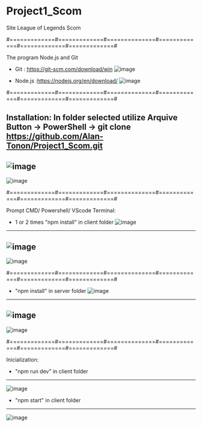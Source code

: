 # Project1_Scom
Site League of Legends Scom

#=============#=============#==============#=============#=============#=============#

The program Node.js and Git
- Git : https://git-scm.com/download/win
![image](https://user-images.githubusercontent.com/84092545/199061641-6ab8c69c-8f2b-4054-90b9-897961a15d0e.png)

- Node.js :https://nodejs.org/en/download/
![image](https://user-images.githubusercontent.com/84092545/199061872-8cbecfa0-fc24-4f93-a0fb-a5f0c28c31b6.png)

#=============#=============#==============#=============#=============#=============#

Installation:
In folder selected utilize Arquive Button -> PowerShell -> git clone https://github.com/Alan-Tonon/Project1_Scom.git
--------------------------------------------------------------------------------------------------------------------
![image](https://user-images.githubusercontent.com/84092545/199060698-41708d2b-a5fe-43d7-85b7-a5de3df3c93a.png)
--------------------------------------------------------------------------------------------------------------------
![image](https://user-images.githubusercontent.com/84092545/199061207-b37cb512-6947-4814-96fb-8774eef90c5b.png)

#=============#=============#==============#=============#=============#=============#

Prompt CMD/ Powershell/ VScode Terminal:
- 1 or 2 times "npm install" in client folder
![image](https://user-images.githubusercontent.com/84092545/199062794-88cde101-a73c-4bb4-b4f9-9a4bf9a61cbc.png)
--------------------------------------------------------------------------------------------------------------------
![image](https://user-images.githubusercontent.com/84092545/199062146-e8fd1c11-c173-42ff-bf17-e5b35d1ac78e.png)
--------------------------------------------------------------------------------------------------------------------
![image](https://user-images.githubusercontent.com/84092545/199062677-47ca7abb-1187-44bf-8d0c-4283f3c414dc.png)

#=============#=============#==============#=============#=============#=============#

- "npm install" in server folder
![image](https://user-images.githubusercontent.com/84092545/199062816-ff1ba64e-badd-4895-b8bf-c66062d709b3.png)
---------------------------------------------------------------------------------------
![image](https://user-images.githubusercontent.com/84092545/199062968-d83bd570-784b-4ce5-8633-b64e82ceeb29.png)
---------------------------------------------------------------------------------------
![image](https://user-images.githubusercontent.com/84092545/199063068-a7a3a454-208c-48d8-92ac-42e6a88e1a74.png)

#=============#=============#==============#=============#=============#=============#

Inicialization:
- "npm run dev" in client folder
---------------------------------------------------------------------------------------
![image](https://user-images.githubusercontent.com/84092545/199063196-f42ad97c-a270-482d-9570-bbd8f45a85d4.png)

- "npm start" in client folder
----------------------------------------------------------------------------------------
![image](https://user-images.githubusercontent.com/84092545/199063497-03731be6-5a93-4d79-bed6-94ac95e7ba86.png)

